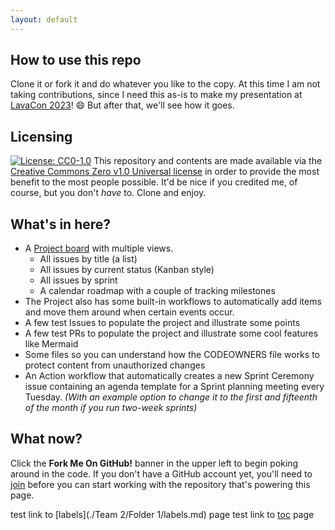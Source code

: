 ```yaml
---
layout: default
---
```


## How to use this repo

Clone it or fork it and do whatever you like to the copy. 
At this time I am not taking contributions, since I need this as-is to make my presentation at [LavaCon 2023](https://lavacon.org/)! 😄 But after that, we'll see how it goes.

## Licensing

[![License: CC0-1.0](https://licensebuttons.net/l/zero/1.0/80x15.png)](http://creativecommons.org/publicdomain/zero/1.0/)
This repository and contents are made available via the [Creative Commons Zero v1.0 Universal license](license.md) in order to provide the most benefit to the most people possible.
It'd be nice if you credited me, of course, but you don't _have_ to. Clone and enjoy.

## What's in here?

- A [Project board](https://github.com/users/JaymePerlman/projects/1) with multiple views.
  -   All issues by title (a list)
  -   All issues by current status (Kanban style)
  -   All issues by sprint
  -   A calendar roadmap with a couple of tracking milestones
- The Project also has some built-in workflows to automatically add items and move them around when certain events occur.
- A few test Issues to populate the project and illustrate some points
- A few test PRs to populate the project and illustrate some cool features like Mermaid
- Some files so you can understand how the CODEOWNERS file works to protect content from unauthorized changes
- An Action workflow that automatically creates a new Sprint Ceremony issue containing an agenda template for a Sprint planning meeting every Tuesday. _(With an example option to change it to the first and fifteenth of the month if you run two-week sprints)_

## What now?

Click the **Fork Me On GitHub!** banner in the upper left to begin poking around in the code.
If you don't have a GitHub account yet, you'll need to [join](https://github.com/join) before you can start working with the repository that's powering this page.

test link to [labels](./Team 2/Folder 1/labels.md) page
test link to [toc](./testTOC.md) page
